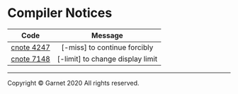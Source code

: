 # Compiler Notices

|Code|Message|
|:-:|:-:|
|[cnote 4247](/docs/en/releases/ches0/tools/compiler/errors/cnote4247.md)|[-miss] to continue forcibly|
|[cnote 7148](/docs/en/releases/ches0/tools/compiler/errors/cnote7148.md)|[-limit] to change display limit|

---

Copyright © Garnet 2020 All rights reserved.
